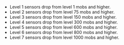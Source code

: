 *   Level 1 sensors drop from level 1 mobs and higher.
*   Level 2 sensors drop from level 75 mobs and higher.
*   Level 3 sensors drop from level 150 mobs and higher.
*   Level 4 sensors drop from level 300 mobs and higher.
*   Level 5 sensors drop from level 600 mobs and higher.
*   Level 6 sensors drop from level 800 mobs and higher.
*   Level 7 sensors drop from level 1000 mobs and higher.